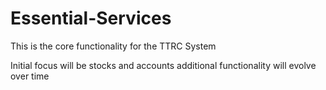 # Essential-Services

This is the core functionality for the TTRC System

Initial focus will be stocks and accounts additional functionality will evolve over time
